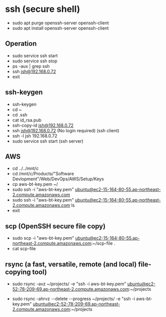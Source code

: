 # ssh (secure shell)

- sudo apt purge openssh-server openssh-client
- sudo apt install openssh-server openssh-client

## Operation

- sudo service ssh start
- sudo service ssh stop
- ps -aux | grep ssh
- ssh jsh@192.168.0.72
- exit

## ssh-keygen

- ssh-keygen
- cd ~
- cd .ssh
- cat id_rsa.pub
- ssh-copy-id jsh@192.168.0.72
- ssh jsh@192.168.0.72 (No login required) (ssh client)
- ssh -l jsh 192.168.0.72
- sudo service ssh start (ssh server)

## AWS

- cd ../../mnt/c
- cd /mnt/c/Products/"Software Devlopment"/Web/DevOps/AWS/Setup/Keys
- cp aws-bt-key.pem ~/
- sudo ssh -i "aws-bt-key.pem" ubuntu@ec2-15-164-80-55.ap-northeast-2.compute.amazonaws.com
- sudo ssh -i "aws-bt-key.pem" ubuntu@ec2-15-164-80-55.ap-northeast-2.compute.amazonaws.com ls
- exit

## scp (OpenSSH secure file copy)

- sudo scp -i "aws-bt-key.pem" ubuntu@ec2-15-164-80-55.ap-northeast-2.compute.amazonaws.com:~/scp-file .
- cat scp-file

## rsync (a fast, versatile, remote (and local) file-copying tool)

- sudo rsync -avz ~/projects/ -e "ssh -i aws-bt-key.pem" ubuntu@ec2-52-78-209-69.ap-northeast-2.compute.amazonaws.com:~/projects

- sudo rsync -ahrvz --delete --progress ~/projects/ -e "ssh -i aws-bt-key.pem" ubuntu@ec2-52-78-209-69.ap-northeast-2.compute.amazonaws.com:~/projects
